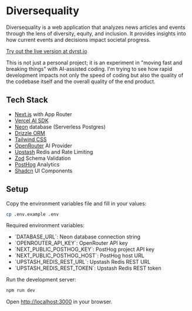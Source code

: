 # Diversequality

Diversequality is a web application that analyzes news articles and events through the lens of diversity, equity, and inclusion. It provides insights into how current events and decisions impact societal progress.

[Try out the live version at dvrst.io](https://dvrst.io)

This is not just a personal project; it is an experiment in "moving fast and breaking things" with AI-assisted coding. I'm trying to see how rapid development impacts not only the speed of coding but also the quality of the codebase itself and the overall quality of the end product.

## Tech Stack

- [Next.js](https://nextjs.org/) with App Router
- [Vercel AI SDK](https://sdk.vercel.ai/)
- [Neon](https://neon.tech/) database (Serverless Postgres)
- [Drizzle ORM](https://orm.drizzle.team/)
- [Tailwind CSS](https://tailwindcss.com/)
- [OpenRouter](https://openrouter.ai/) AI Provider
- [Upstash](https://upstash.com/) Redis and Rate Limiting
- [Zod](https://zod.dev/) Schema Validation
- [PostHog](https://posthog.com/) Analytics
- [Shadcn](https://ui.shadcn.com/) UI Components

## Setup

Copy the environment variables file and fill in your values:

```bash
cp .env.example .env
```

Required environment variables:

- \`DATABASE_URL\`: Neon database connection string
- \`OPENROUTER_API_KEY\`: OpenRouter API key
- \`NEXT_PUBLIC_POSTHOG_KEY\`: PostHog project API key
- \`NEXT_PUBLIC_POSTHOG_HOST\`: PostHog host URL
- \`UPSTASH_REDIS_REST_URL\`: Upstash Redis REST URL
- \`UPSTASH_REDIS_REST_TOKEN\`: Upstash Redis REST token

Run the development server:

```bash
npm run dev
```

Open [http://localhost:3000](http://localhost:3000) in your browser.
